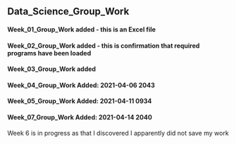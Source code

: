 ## Data_Science_Group_Work
#### Week_01_Group_Work added - this is an Excel file
#### Week_02_Group_Work added - this is confirmation that required programs have been loaded
#### Week_03_Group_Work added
#### Week_04_Group_Work Added:  2021-04-06 2043
#### Week_05_Group_Work Added:  2021-04-11 0934

#### Week_07_Group_Work Added:  2021-04-14 2040

Week 6 is in progress as that I discovered I apparently did not save my work

